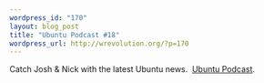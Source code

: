 ```yaml
--- 
wordpress_id: "170"
layout: blog_post
title: "Ubuntu Podcast #18"
wordpress_url: http://wrevolution.org/?p=170
---
```

Catch Josh &amp; Nick with the latest Ubuntu news.  <a href="http://ubuntupodcast.net">Ubuntu Podcast</a>.
